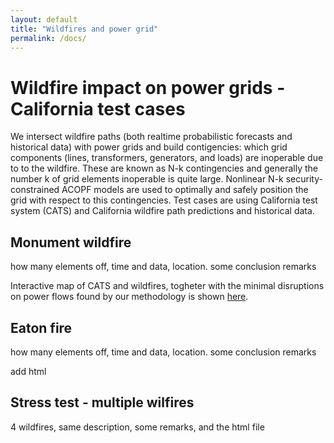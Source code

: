 ```yaml
---
layout: default
title: "Wildfires and power grid"
permalink: /docs/
---
```


# Wildfire impact on power grids - California test cases

We intersect wildfire paths (both realtime probabilistic forecasts and historical data) with power grids and build contigencies: which grid  components (lines, transformers, generators, and loads) are inoperable due to to the wildfire. These are known as N-k contingencies and generally the number k of grid elements inoperable is quite large. Nonlinear  N-k security-constrained ACOPF models are used to optimally and safely position the grid with respect to this contingencies. Test cases are using California test system (CATS) and California wildfire path predictions and historical data. 


## Monument wildfire

how many elements off, time and data, location. some conclusion remarks

Interactive map of CATS and wildfires, togheter with the minimal disruptions on power flows found by our methodology is shown <a href="{{ site.baseurl }}/wildfires/monument.html">here</a>.

## Eaton fire

how many elements off, time and data, location. some conclusion remarks

add html

## Stress test - multiple wilfires

4 wildfires, same description, some remarks, and the html file